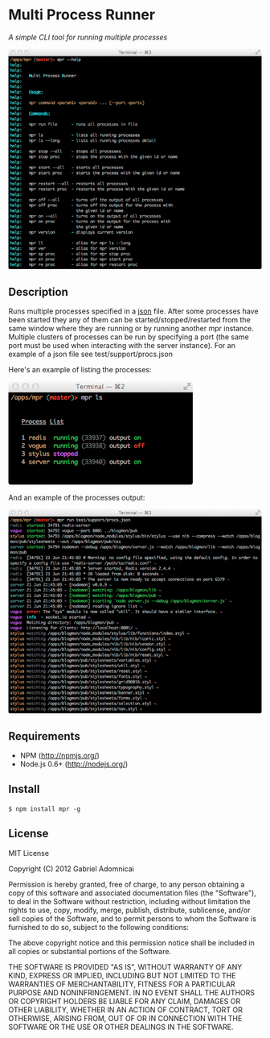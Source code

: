 # Multi Process Runner
*A simple CLI tool for running multiple processes*

<img src="https://github.com/gabesoft/mpr/raw/master/assets/help.png" />

## Description

Runs multiple processes specified in a [json](https://github.com/gabesoft/mpr/blob/master/test/support/procs_with_comments.json) file.
After some processes have been started they any of them can be started/stopped/restarted 
from the same window where they are running or by running another mpr instance. 
Multiple clusters of processes can be run by specifying a port (the same port must 
be used when interacting with the server instance).
For an example of a json file see test/support/procs.json

Here's an example of listing the processes:

<img src="https://github.com/gabesoft/mpr/raw/master/assets/list_procs.png" />

And an example of the processes output:

<img src="https://github.com/gabesoft/mpr/raw/master/assets/procs_output.png" />

## Requirements

- NPM (http://npmjs.org/)
- Node.js 0.6+ (http://nodejs.org/)

## Install

```
$ npm install mpr -g
```

## License

MIT License

Copyright (C) 2012 Gabriel Adomnicai

Permission is hereby granted, free of charge, to any person obtaining a copy of
this software and associated documentation files (the "Software"), to deal in
the Software without restriction, including without limitation the rights to
use, copy, modify, merge, publish, distribute, sublicense, and/or sell copies
of the Software, and to permit persons to whom the Software is furnished to do
so, subject to the following conditions:

The above copyright notice and this permission notice shall be included in all
copies or substantial portions of the Software.

THE SOFTWARE IS PROVIDED "AS IS", WITHOUT WARRANTY OF ANY KIND, EXPRESS OR
IMPLIED, INCLUDING BUT NOT LIMITED TO THE WARRANTIES OF MERCHANTABILITY,
FITNESS FOR A PARTICULAR PURPOSE AND NONINFRINGEMENT. IN NO EVENT SHALL THE
AUTHORS OR COPYRIGHT HOLDERS BE LIABLE FOR ANY CLAIM, DAMAGES OR OTHER
LIABILITY, WHETHER IN AN ACTION OF CONTRACT, TORT OR OTHERWISE, ARISING FROM,
OUT OF OR IN CONNECTION WITH THE SOFTWARE OR THE USE OR OTHER DEALINGS IN THE
SOFTWARE.
